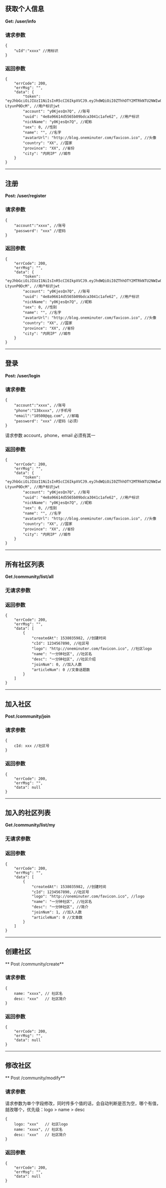 ## 获取个人信息
**Get: /user/info**

### 请求参数
```shell
{
    "uId":"xxxx" //用标识
}
```

### 返回参数
```shell
{
    "errCode": 200,
    "errMsg": "",
    "data": {
        "token": "eyJhbGciOiJIUzI1NiIsInR5cCI6IkpXVCJ9.eyJhdWQiOiI0ZThhOTY2MTRkNTU2NWIwOWJkY2EzMDQxYzFhZmU2MiIsImV4cCI6MTUzODE4ODExNCwianRpIjoiMSJ9.a4ACiS2kTkr2mWeC3cPpD43LgIZIoVaH-LtyunP0DcM", //用户标识jwt
        "account": "y0KjesQn7Q", //账号
        "uuid": "4e8a96614d5565b09bdca3041c1afe62", //用户标识
        "nickName": "y0KjesQn7Q", //昵称
        "sex": 0, //性别
        "name": "", //名字
        "avatarUrl": "http://blog.oneminuter.com/favicon.ico", //头像
        "country": "XX", //国家
        "province": "XX", //省份
        "city": "内网IP" //城市
    }
}
```

***

## 注册
**Post: /user/register**

### 请求参数
```shell
{
    "account":"xxxx", //账号
    "password": "xxx" //密码
}
```

### 返回参数
```shell
{
    "errCode": 200,
    "errMsg": "",
    "data": {
        "token": "eyJhbGciOiJIUzI1NiIsInR5cCI6IkpXVCJ9.eyJhdWQiOiI0ZThhOTY2MTRkNTU2NWIwOWJkY2EzMDQxYzFhZmU2MiIsImV4cCI6MTUzODE4ODExNCwianRpIjoiMSJ9.a4ACiS2kTkr2mWeC3cPpD43LgIZIoVaH-LtyunP0DcM", //用户标识jwt
        "account": "y0KjesQn7Q", //账号
        "uuid": "4e8a96614d5565b09bdca3041c1afe62", //用户标识
        "nickName": "y0KjesQn7Q", //昵称
        "sex": 0, //性别
        "name": "", //名字
        "avatarUrl": "http://blog.oneminuter.com/favicon.ico", //头像
        "country": "XX", //国家
        "province": "XX", //省份
        "city": "内网IP" //城市
    }
}
```

***

## 登录
**Post: /user/login**

### 请求参数
```shell
{
    "account":"xxxx", //账号
    "phone":"138xxxx", //手机号
    "email":"10500@qq.com", //邮箱
    "password": "xxx" //密码（必须）
}
```
请求参数 account，phone，email 必须有其一

### 返回参数
```shell
{
    "errCode": 200,
    "errMsg": "",
    "data": {
        "token": "eyJhbGciOiJIUzI1NiIsInR5cCI6IkpXVCJ9.eyJhdWQiOiI0ZThhOTY2MTRkNTU2NWIwOWJkY2EzMDQxYzFhZmU2MiIsImV4cCI6MTUzODE4ODExNCwianRpIjoiMSJ9.a4ACiS2kTkr2mWeC3cPpD43LgIZIoVaH-LtyunP0DcM", //用户标识jwt
        "account": "y0KjesQn7Q", //账号
        "uuid": "4e8a96614d5565b09bdca3041c1afe62", //用户标识
        "nickName": "y0KjesQn7Q", //昵称
        "sex": 0, //性别
        "name": "", //名字
        "avatarUrl": "http://blog.oneminuter.com/favicon.ico", //头像
        "country": "XX", //国家
        "province": "XX", //省份
        "city": "内网IP" //城市
    }
}
```

***

## 所有社区列表
**Get /community/list/all**

### 无请求参数

### 返回参数
```shell
{
    "errCode": 200,
    "errMsg": "",
    "data": [
        {
            "createdAt": 1538035982, //创建时间
            "cId": 1234567890, //社区号
            "logo": "http://oneminuter.com/favicon.ico", //社区logo
            "name": "一分钟社区", //社区名
            "desc": "一分钟社区", //社区介绍
            "joinNum": 0, //加入人数
            "articleNum": 0 //文章话题数
        }
    ]
}
```

***

## 加入社区
**Post /community/join**

### 请求参数
```shell
{
    cId: xxx //社区号
}
```

### 返回参数
```shell
{
    "errCode": 200,
    "errMsg": "",
    "data": null
}
```

***

## 加入的社区列表

**Get /community/list/my**

### 无请求参数

### 返回参数
```shell
{
    "errCode": 200,
    "errMsg": "",
    "data": [
        {
            "createdAt": 1538035982, //创建时间
            "cId": 1234567890, //社区号
            "logo": "http://oneminuter.com/favicon.ico", //logo
            "name": "一分钟社区", //社区名
            "desc": "一分钟社区", //简介
            "joinNum": 1, //加入人数
            "articleNum": 0 //文章数
        }
    ]
}
```

***

## 创建社区

** Post /community/create**

### 请求参数
```shell
{
    name: "xxxx", // 社区名
    desc: "xxx"   // 社区简介
}
```

### 返回参数
```shell
{
    "errCode": 200,
    "errMsg": "",
    "data": null
}
```

***

## 修改社区

** Post /community/modify**

### 请求参数
请求参数为单个字段修改，同时传多个值的话，会自动判断是否为空，哪个有值，就改哪个，优先级：logo > name > desc

```shell
{
    logo: "xxx"   // 社区logo
    name: "xxxx", // 社区名
    desc: "xxx"   // 社区简介
}
```

### 返回参数
```shell
{
    "errCode": 200,
    "errMsg": "",
    "data": null
}
```